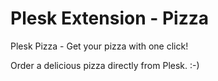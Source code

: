 # Plesk Extension - Pizza
Plesk Pizza - Get your pizza with one click!

Order a delicious pizza directly from Plesk. :-)